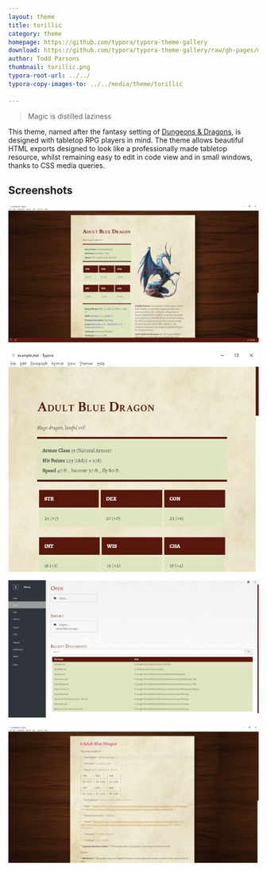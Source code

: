 ```yaml
---
layout: theme
title: torillic
category: theme
homepage: https://github.com/typora/typora-theme-gallery
download: https://github.com/typora/typora-theme-gallery/raw/gh-pages/media/theme/torillic/torillic.css
author: Todd Parsons
thumbnail: torillic.png
typora-root-url: ../../
typora-copy-images-to: ../../media/theme/torillic

---
```


> Magic is distilled laziness

This theme, named after the fantasy setting of [Dungeons & Dragons](https://www.dndbeyond.com/), is designed with tabletop RPG players in mind. The theme allows beautiful HTML exports designed to look like a professionally made tabletop resource, whilst remaining easy to edit in code view and in small windows, thanks to CSS media queries.

## Screenshots

![full-width](/media/theme/torillic/full.png)

![thin](/media/theme/torillic/thin.png)

![unibody](/media/theme/torillic/unibody.png)

![code](/media/theme/torillic/code.png)